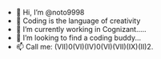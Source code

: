 - 👋 Hi, I’m @noto9998
- 👀 Coding is the language of creativity
- 🌱 I’m currently working in Cognizant.....
- 💞️ I’m looking to find a coding buddy...
- 📫 Call me: (VII)0(VI)(IV)0(VI)(VII)(IX)(II)2.

<!---
noto9998/noto9998 is a ✨ special ✨ repository because its `README.md` (this file) appears on your GitHub profile.
You can click the Preview link to take a look at your changes.
--->
